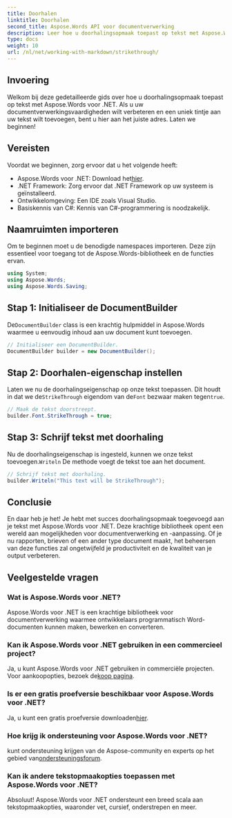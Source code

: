 ```yaml
---
title: Doorhalen
linktitle: Doorhalen
second_title: Aspose.Words API voor documentverwerking
description: Leer hoe u doorhalingsopmaak toepast op tekst met Aspose.Words voor .NET met onze stapsgewijze handleiding. Verbeter uw vaardigheden in documentverwerking.
type: docs
weight: 10
url: /nl/net/working-with-markdown/strikethrough/
---
```

## Invoering

Welkom bij deze gedetailleerde gids over hoe u doorhalingsopmaak toepast op tekst met Aspose.Words voor .NET. Als u uw documentverwerkingsvaardigheden wilt verbeteren en een uniek tintje aan uw tekst wilt toevoegen, bent u hier aan het juiste adres. Laten we beginnen!

## Vereisten

Voordat we beginnen, zorg ervoor dat u het volgende heeft:

-  Aspose.Words voor .NET: Download het[hier](https://releases.aspose.com/words/net/).
- .NET Framework: Zorg ervoor dat .NET Framework op uw systeem is geïnstalleerd.
- Ontwikkelomgeving: Een IDE zoals Visual Studio.
- Basiskennis van C#: Kennis van C#-programmering is noodzakelijk.

## Naamruimten importeren

Om te beginnen moet u de benodigde namespaces importeren. Deze zijn essentieel voor toegang tot de Aspose.Words-bibliotheek en de functies ervan.

```csharp
using System;
using Aspose.Words;
using Aspose.Words.Saving;
```

## Stap 1: Initialiseer de DocumentBuilder

De`DocumentBuilder` class is een krachtig hulpmiddel in Aspose.Words waarmee u eenvoudig inhoud aan uw document kunt toevoegen.

```csharp
// Initialiseer een DocumentBuilder.
DocumentBuilder builder = new DocumentBuilder();
```

## Stap 2: Doorhalen-eigenschap instellen

Laten we nu de doorhalingseigenschap op onze tekst toepassen. Dit houdt in dat we de`StrikeThrough` eigendom van de`Font` bezwaar maken tegen`true`.

```csharp
// Maak de tekst doorstreept.
builder.Font.StrikeThrough = true;
```

## Stap 3: Schrijf tekst met doorhaling

 Nu de doorhalingseigenschap is ingesteld, kunnen we onze tekst toevoegen.`Writeln` De methode voegt de tekst toe aan het document.

```csharp
// Schrijf tekst met doorhaling.
builder.Writeln("This text will be StrikeThrough");
```

## Conclusie

En daar heb je het! Je hebt met succes doorhalingsopmaak toegevoegd aan je tekst met Aspose.Words voor .NET. Deze krachtige bibliotheek opent een wereld aan mogelijkheden voor documentverwerking en -aanpassing. Of je nu rapporten, brieven of een ander type document maakt, het beheersen van deze functies zal ongetwijfeld je productiviteit en de kwaliteit van je output verbeteren.

## Veelgestelde vragen

### Wat is Aspose.Words voor .NET?
Aspose.Words voor .NET is een krachtige bibliotheek voor documentverwerking waarmee ontwikkelaars programmatisch Word-documenten kunnen maken, bewerken en converteren.

### Kan ik Aspose.Words voor .NET gebruiken in een commercieel project?
 Ja, u kunt Aspose.Words voor .NET gebruiken in commerciële projecten. Voor aankoopopties, bezoek de[koop pagina](https://purchase.aspose.com/buy).

### Is er een gratis proefversie beschikbaar voor Aspose.Words voor .NET?
 Ja, u kunt een gratis proefversie downloaden[hier](https://releases.aspose.com/).

### Hoe krijg ik ondersteuning voor Aspose.Words voor .NET?
 kunt ondersteuning krijgen van de Aspose-community en experts op het gebied van[ondersteuningsforum](https://forum.aspose.com/c/words/8).

### Kan ik andere tekstopmaakopties toepassen met Aspose.Words voor .NET?
Absoluut! Aspose.Words voor .NET ondersteunt een breed scala aan tekstopmaakopties, waaronder vet, cursief, onderstrepen en meer.